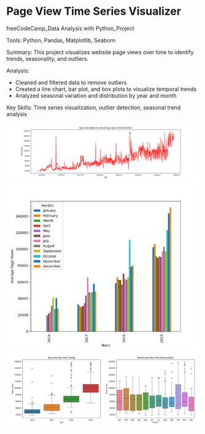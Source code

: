 # Page View Time Series Visualizer
freeCodeCamp_Data Analysis with Python_Project 

Tools: Python, Pandas, Matplotlib, Seaborn

Summary: This project visualizes website page views over time to identify trends, seasonality, and outliers.

Analysis:
- Cleaned and filtered data to remove outliers
- Created a line chart, bar plot, and box plots to visualize temporal trends
- Analyzed seasonal variation and distribution by year and month

Key Skills: Time series visualization, outlier detection, seasonal trend analysis

![line plot](line_plot.png)
![bar plot](bar_plot.png)
![box plot](box_plot.png)